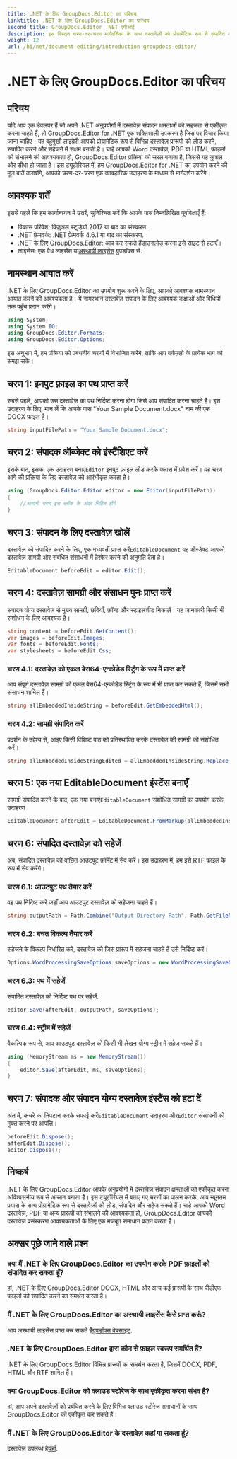 ```yaml
---
title: .NET के लिए GroupDocs.Editor का परिचय
linktitle: .NET के लिए GroupDocs.Editor का परिचय
second_title: GroupDocs.Editor .NET एपीआई
description: इस विस्तृत चरण-दर-चरण मार्गदर्शिका के साथ दस्तावेज़ों को प्रोग्रामेटिक रूप से संपादित करने के लिए GroupDocs.Editor for .NET का उपयोग करना सीखें।
weight: 12
url: /hi/net/document-editing/introduction-groupdocs-editor/
---
```


# .NET के लिए GroupDocs.Editor का परिचय

## परिचय 
यदि आप एक डेवलपर हैं जो अपने .NET अनुप्रयोगों में दस्तावेज़ संपादन क्षमताओं को सहजता से एकीकृत करना चाहते हैं, तो GroupDocs.Editor for .NET एक शक्तिशाली उपकरण है जिस पर विचार किया जाना चाहिए। यह बहुमुखी लाइब्रेरी आपको प्रोग्रामेटिक रूप से विभिन्न दस्तावेज़ प्रारूपों को लोड करने, संपादित करने और सहेजने में सक्षम बनाती है। चाहे आपको Word दस्तावेज़, PDF या HTML फ़ाइलों को संभालने की आवश्यकता हो, GroupDocs.Editor प्रक्रिया को सरल बनाता है, जिससे यह कुशल और सीधा हो जाता है। इस ट्यूटोरियल में, हम GroupDocs.Editor for .NET का उपयोग करने की मूल बातें तलाशेंगे, आपको चरण-दर-चरण एक व्यावहारिक उदाहरण के माध्यम से मार्गदर्शन करेंगे।
## आवश्यक शर्तें
इससे पहले कि हम कार्यान्वयन में उतरें, सुनिश्चित करें कि आपके पास निम्नलिखित पूर्वापेक्षाएँ हैं:
- विकास परिवेश: विज़ुअल स्टूडियो 2017 या बाद का संस्करण.
- .NET फ्रेमवर्क: .NET फ्रेमवर्क 4.6.1 या बाद का संस्करण.
-  .NET के लिए GroupDocs.Editor: आप कर सकते हैं[डाउनलोड करना](https://releases.groupdocs.com/editor/net/) इसे साइट से हटाएँ।
-  लाइसेंस: एक वैध लाइसेंस या[अस्थायी लाइसेंस](https://purchase.groupdocs.com/temporary-license/) ग्रुपडॉक्स से.
## नामस्थान आयात करें
.NET के लिए GroupDocs.Editor का उपयोग शुरू करने के लिए, आपको आवश्यक नामस्थान आयात करने की आवश्यकता है। ये नामस्थान दस्तावेज़ संपादन के लिए आवश्यक कक्षाओं और विधियों तक पहुँच प्रदान करेंगे।
```csharp
using System;
using System.IO;
using GroupDocs.Editor.Formats;
using GroupDocs.Editor.Options;
```

इस अनुभाग में, हम प्रक्रिया को प्रबंधनीय चरणों में विभाजित करेंगे, ताकि आप वर्कफ़्लो के प्रत्येक भाग को समझ सकें।
## चरण 1: इनपुट फ़ाइल का पथ प्राप्त करें
सबसे पहले, आपको उस दस्तावेज़ का पथ निर्दिष्ट करना होगा जिसे आप संपादित करना चाहते हैं। इस उदाहरण के लिए, मान लें कि आपके पास "Your Sample Document.docx" नाम की एक DOCX फ़ाइल है।
```csharp
string inputFilePath = "Your Sample Document.docx";
```
## चरण 2: संपादक ऑब्जेक्ट को इंस्टैंशिएट करें
 इसके बाद, इसका एक उदाहरण बनाएं`Editor` इनपुट फ़ाइल लोड करके क्लास में प्रवेश करें। यह चरण आगे की प्रक्रिया के लिए दस्तावेज़ को आरंभीकृत करता है।
```csharp
using (GroupDocs.Editor.Editor editor = new Editor(inputFilePath))
{
    //आगामी चरण इस ब्लॉक के अंदर निहित होंगे
}
```
## चरण 3: संपादन के लिए दस्तावेज़ खोलें
 दस्तावेज़ को संपादित करने के लिए, एक मध्यवर्ती प्राप्त करें`EditableDocument` यह ऑब्जेक्ट आपको दस्तावेज़ सामग्री और संबंधित संसाधनों में हेरफेर करने की अनुमति देता है।
```csharp
EditableDocument beforeEdit = editor.Edit();
```
## चरण 4: दस्तावेज़ सामग्री और संसाधन पुनः प्राप्त करें
संपादन योग्य दस्तावेज़ से मुख्य सामग्री, छवियाँ, फ़ॉन्ट और स्टाइलशीट निकालें। यह जानकारी किसी भी संशोधन के लिए आवश्यक है।
```csharp
string content = beforeEdit.GetContent();
var images = beforeEdit.Images;
var fonts = beforeEdit.Fonts;
var stylesheets = beforeEdit.Css;
```
### चरण 4.1: दस्तावेज़ को एकल बेस64-एन्कोडेड स्ट्रिंग के रूप में प्राप्त करें
आप संपूर्ण दस्तावेज़ सामग्री को एकल बेस64-एन्कोडेड स्ट्रिंग के रूप में भी प्राप्त कर सकते हैं, जिसमें सभी संसाधन शामिल हैं।
```csharp
string allEmbeddedInsideString = beforeEdit.GetEmbeddedHtml();
```
### चरण 4.2: सामग्री संपादित करें
प्रदर्शन के उद्देश्य से, आइए किसी विशिष्ट पाठ को प्रतिस्थापित करके दस्तावेज़ की सामग्री को संशोधित करें।
```csharp
string allEmbeddedInsideStringEdited = allEmbeddedInsideString.Replace("Subtitle", "Edited subtitle");
```
## चरण 5: एक नया EditableDocument इंस्टेंस बनाएँ
 सामग्री संपादित करने के बाद, एक नया बनाएं`EditableDocument` संशोधित सामग्री का उपयोग करके उदाहरण।
```csharp
EditableDocument afterEdit = EditableDocument.FromMarkup(allEmbeddedInsideStringEdited, null);
```
## चरण 6: संपादित दस्तावेज़ को सहेजें
अब, संपादित दस्तावेज़ को वांछित आउटपुट फ़ॉर्मेट में सेव करें। इस उदाहरण में, हम इसे RTF फ़ाइल के रूप में सेव करेंगे।
### चरण 6.1: आउटपुट पथ तैयार करें
वह पथ निर्दिष्ट करें जहाँ आप आउटपुट दस्तावेज़ को सहेजना चाहते हैं।
```csharp
string outputPath = Path.Combine("Output Directory Path", Path.GetFileNameWithoutExtension(inputFilePath) + ".rtf");
```
### चरण 6.2: बचत विकल्प तैयार करें
सहेजने के विकल्प निर्धारित करें, दस्तावेज़ को जिस प्रारूप में सहेजना चाहते हैं उसे निर्दिष्ट करें।
```csharp
Options.WordProcessingSaveOptions saveOptions = new WordProcessingSaveOptions(WordProcessingFormats.Rtf);
```
### चरण 6.3: पथ में सहेजें
संपादित दस्तावेज़ को निर्दिष्ट पथ पर सहेजें.
```csharp
editor.Save(afterEdit, outputPath, saveOptions);
```
### चरण 6.4: स्ट्रीम में सहेजें
वैकल्पिक रूप से, आप आउटपुट दस्तावेज़ को किसी भी लेखन योग्य स्ट्रीम में सहेज सकते हैं।
```csharp
using (MemoryStream ms = new MemoryStream())
{
    editor.Save(afterEdit, ms, saveOptions);
}
```
## चरण 7: संपादक और संपादन योग्य दस्तावेज़ इंस्टैंस को हटा दें
 अंत में, कचरे का निपटान करके सफाई करें`EditableDocument` उदाहरण और`Editor` संसाधनों को मुक्त करने पर आपत्ति।
```csharp
beforeEdit.Dispose();
afterEdit.Dispose();
editor.Dispose();
```

## निष्कर्ष
.NET के लिए GroupDocs.Editor आपके अनुप्रयोगों में दस्तावेज़ संपादन क्षमताओं को एकीकृत करना अविश्वसनीय रूप से आसान बनाता है। इस ट्यूटोरियल में बताए गए चरणों का पालन करके, आप न्यूनतम प्रयास के साथ प्रोग्रामेटिक रूप से दस्तावेज़ों को लोड, संपादित और सहेज सकते हैं। चाहे आपको Word दस्तावेज़, PDF या अन्य प्रारूपों को संभालने की आवश्यकता हो, GroupDocs.Editor आपकी दस्तावेज़ प्रसंस्करण आवश्यकताओं के लिए एक मजबूत समाधान प्रदान करता है।
## अक्सर पूछे जाने वाले प्रश्न
### क्या मैं .NET के लिए GroupDocs.Editor का उपयोग करके PDF फ़ाइलों को संपादित कर सकता हूँ?
हां, .NET के लिए GroupDocs.Editor DOCX, HTML और अन्य कई प्रारूपों के साथ पीडीएफ फाइलों को संपादित करने का समर्थन करता है।
### मैं .NET के लिए GroupDocs.Editor का अस्थायी लाइसेंस कैसे प्राप्त करूं?
 आप अस्थायी लाइसेंस प्राप्त कर सकते हैं[ग्रुपडॉक्स वेबसाइट](https://purchase.groupdocs.com/temporary-license/).
### .NET के लिए GroupDocs.Editor द्वारा कौन से फ़ाइल स्वरूप समर्थित हैं?
.NET के लिए GroupDocs.Editor विभिन्न प्रारूपों का समर्थन करता है, जिसमें DOCX, PDF, HTML और RTF शामिल हैं।
### क्या GroupDocs.Editor को क्लाउड स्टोरेज के साथ एकीकृत करना संभव है?
हां, आप अपने दस्तावेज़ों को प्रबंधित करने के लिए विभिन्न क्लाउड स्टोरेज समाधानों के साथ GroupDocs.Editor को एकीकृत कर सकते हैं।
### मैं .NET के लिए GroupDocs.Editor के दस्तावेज़ कहां पा सकता हूं?
दस्तावेज़ उपलब्ध है[यहाँ](https://tutorials.groupdocs.com/editor/net/).